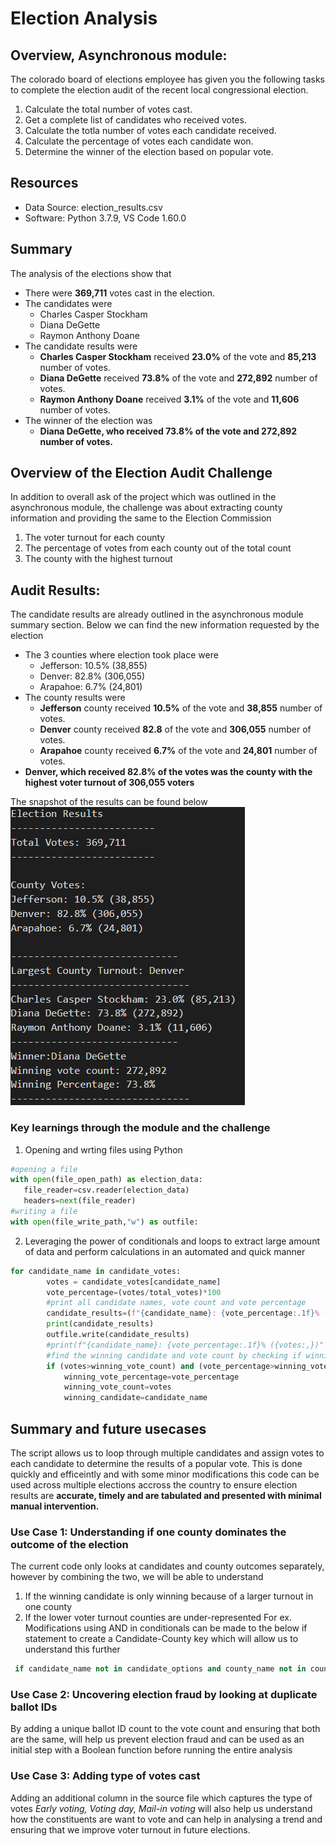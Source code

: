 # Election Analysis
## Overview, Asynchronous module:
The colorado board of elections employee has given you the following tasks to complete the election audit of the recent local congressional election.  
1. Calculate the total number of votes cast.
2. Get a complete list of candidates who received votes.
3. Calculate the totla number of votes each candidate received.
4. Calculate the percentage of votes each candidate won.
5. Determine the winner of the election based on popular vote.

## Resources
- Data Source: election_results.csv
- Software: Python 3.7.9, VS Code 1.60.0

## Summary
The analysis of the elections show that
- There were **369,711** votes cast in the election.
- The candidates were
  - Charles Casper Stockham
  - Diana DeGette
  - Raymon Anthony Doane
- The candidate results were
  - **Charles Casper Stockham** received **23.0%** of the vote and **85,213** number of votes.
  - **Diana DeGette** received **73.8%** of the vote and **272,892** number of votes.
  - **Raymon Anthony Doane** received **3.1%** of the vote and **11,606** number of votes.
- The winner of the election was
  - **Diana DeGette, who received 73.8% of the vote and 272,892 number of votes.**

## Overview of the Election Audit Challenge
In addition to overall ask of the project which was outlined in the asynchronous module, the challenge was about extracting county information and providing the same to the Election Commission  
1. The voter turnout for each county
2. The percentage of votes from each county out of the total count
3. The county with the highest turnout

## Audit Results:
The candidate results are already outlined in the asynchronous module summary section. Below we can find the new information requested by the election 
- The 3 counties where election took place were
  - Jefferson: 10.5% (38,855)
  - Denver: 82.8% (306,055)
  - Arapahoe: 6.7% (24,801)
- The county results were
  - **Jefferson** county received **10.5%** of the vote and **38,855** number of votes.
  - **Denver** county received **82.8** of the vote and **306,055** number of votes.
  - **Arapahoe** county received **6.7%** of the vote and **24,801** number of votes.
- **Denver, which received 82.8% of the votes was the county with the highest voter turnout of 306,055 voters**  

The snapshot of the results can be found below  
![election_results](deliverable_2.png)  

### Key learnings through the module and the challenge
1. Opening and wrting files using Python
```python
#opening a file
with open(file_open_path) as election_data:
   file_reader=csv.reader(election_data)
   headers=next(file_reader)
#writing a file
with open(file_write_path,"w") as outfile:
```
2. Leveraging the power of conditionals and loops to extract large amount of data and perform calculations in an automated and quick manner

```python
for candidate_name in candidate_votes:
        votes = candidate_votes[candidate_name]
        vote_percentage=(votes/total_votes)*100
        #print all candidate names, vote count and vote percentage
        candidate_results=(f"{candidate_name}: {vote_percentage:.1f}% ({votes:,})\n")
        print(candidate_results)
        outfile.write(candidate_results)
        #print(f"{candidate_name}: {vote_percentage:.1f}% ({votes:,})" )
        #find the winning candidate and vote count by checking if winning votes is greater than zero
        if (votes>winning_vote_count) and (vote_percentage>winning_vote_percentage):
            winning_vote_percentage=vote_percentage
            winning_vote_count=votes
            winning_candidate=candidate_name
 ```
 
## Summary and future usecases
The script allows us to loop through multiple candidates and assign votes to each candidate to determine the results of a popular vote. This is done quickly and efficeintly and with some minor modifications this code can be used across multiple elections accross the country to ensure election results are **accurate, timely and are tabulated and presented with minimal manual intervention.**

### Use Case 1: Understanding if one county dominates the outcome of the election
The current code only looks at candidates and county outcomes separately, however by combining the two, we will be able to understand
1. If the winning candidate is only winning because of a larger turnout in one county
2. If the lower voter turnout counties are under-represented
For ex. Modifications using AND in conditionals can be made to the below if statement to create a Candidate-County key which will allow us to understand this further
```python
 if candidate_name not in candidate_options and county_name not in county_options:
 ```
 ### Use Case 2: Uncovering election fraud by looking at duplicate ballot IDs
 By adding a unique ballot ID count to the vote count and ensuring that both are the same, will help us prevent election fraud and can be used as an initial step with a Boolean function before running the entire analysis
 
 ### Use Case 3: Adding type of votes cast
Adding an additional column in the source file which captures the type of votes _Early voting, Voting day, Mail-in voting_ will also help us understand how the constituents are want to vote and can help in analysing a trend and ensuring that we improve voter turnout in future elections. 



